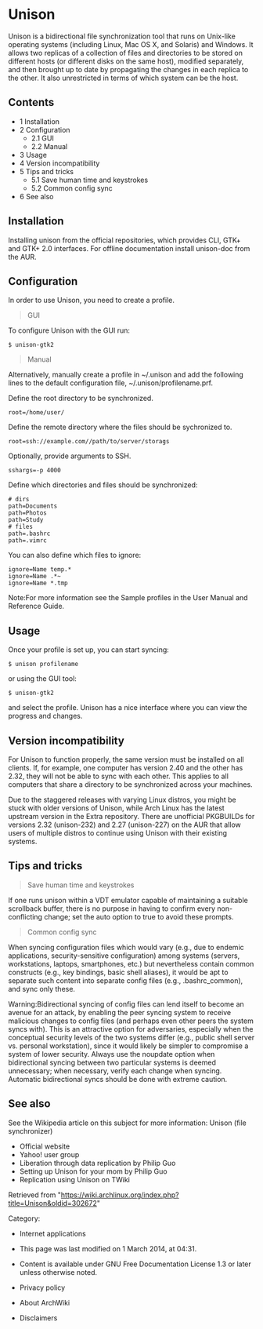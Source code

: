 Unison
======

Unison is a bidirectional file synchronization tool that runs on
Unix-like operating systems (including Linux, Mac OS X, and Solaris) and
Windows. It allows two replicas of a collection of files and directories
to be stored on different hosts (or different disks on the same host),
modified separately, and then brought up to date by propagating the
changes in each replica to the other. It also unrestricted in terms of
which system can be the host.

Contents
--------

-   1 Installation
-   2 Configuration
    -   2.1 GUI
    -   2.2 Manual
-   3 Usage
-   4 Version incompatibility
-   5 Tips and tricks
    -   5.1 Save human time and keystrokes
    -   5.2 Common config sync
-   6 See also

Installation
------------

Installing unison from the official repositories, which provides CLI,
GTK+ and GTK+ 2.0 interfaces. For offline documentation install
unison-doc from the AUR.

Configuration
-------------

In order to use Unison, you need to create a profile.

> GUI

To configure Unison with the GUI run:

    $ unison-gtk2

> Manual

Alternatively, manually create a profile in ~/.unison and add the
following lines to the default configuration file,
~/.unison/profilename.prf.

Define the root directory to be synchronized.

    root=/home/user/

Define the remote directory where the files should be sychronized to.

    root=ssh://example.com//path/to/server/storags

Optionally, provide arguments to SSH.

    sshargs=-p 4000

Define which directories and files should be synchronized:

    # dirs
    path=Documents
    path=Photos
    path=Study
    # files
    path=.bashrc
    path=.vimrc

You can also define which files to ignore:

    ignore=Name temp.*
    ignore=Name .*~
    ignore=Name *.tmp

Note:For more information see the Sample profiles in the User Manual and
Reference Guide.

Usage
-----

Once your profile is set up, you can start syncing:

    $ unison profilename

or using the GUI tool:

    $ unison-gtk2

and select the profile. Unison has a nice interface where you can view
the progress and changes.

Version incompatibility
-----------------------

For Unison to function properly, the same version must be installed on
all clients. If, for example, one computer has version 2.40 and the
other has 2.32, they will not be able to sync with each other. This
applies to all computers that share a directory to be synchronized
across your machines.

Due to the staggered releases with varying Linux distros, you might be
stuck with older versions of Unison, while Arch Linux has the latest
upstream version in the Extra repository. There are unofficial PKGBUILDs
for versions 2.32 (unison-232) and 2.27 (unison-227) on the AUR that
allow users of multiple distros to continue using Unison with their
existing systems.

Tips and tricks
---------------

> Save human time and keystrokes

If one runs unison within a VDT emulator capable of maintaining a
suitable scrollback buffer, there is no purpose in having to confirm
every non-conflicting change; set the auto option to true to avoid these
prompts.

> Common config sync

When syncing configuration files which would vary (e.g., due to endemic
applications, security-sensitive configuration) among systems (servers,
workstations, laptops, smartphones, etc.) but nevertheless contain
common constructs (e.g., key bindings, basic shell aliases), it would be
apt to separate such content into separate config files (e.g.,
.bashrc_common), and sync only these.

Warning:Bidirectional syncing of config files can lend itself to become
an avenue for an attack, by enabling the peer syncing system to receive
malicious changes to config files (and perhaps even other peers the
system syncs with). This is an attractive option for adversaries,
especially when the conceptual security levels of the two systems differ
(e.g., public shell server vs. personal workstation), since it would
likely be simpler to compromise a system of lower security. Always use
the noupdate option when bidirectional syncing between two particular
systems is deemed unnecessary; when necessary, verify each change when
syncing. Automatic bidirectional syncs should be done with extreme
caution.

See also
--------

See the Wikipedia article on this subject for more information: Unison
(file synchronizer)

-   Official website
-   Yahoo! user group
-   Liberation through data replication by Philip Guo
-   Setting up Unison for your mom by Philip Guo
-   Replication using Unison on TWiki

Retrieved from
"https://wiki.archlinux.org/index.php?title=Unison&oldid=302672"

Category:

-   Internet applications

-   This page was last modified on 1 March 2014, at 04:31.
-   Content is available under GNU Free Documentation License 1.3 or
    later unless otherwise noted.
-   Privacy policy
-   About ArchWiki
-   Disclaimers
